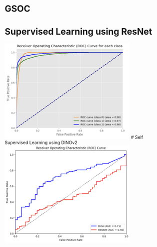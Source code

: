 # GSOC
# Supervised Learning using ResNet
<img src="/images/ROC_RESNET.png" alt="Example Image" width="400">
# Self Supervised Learning using DINOv2
<img src="/images/ROC_SSL.png" alt="Example Image" width="400">

